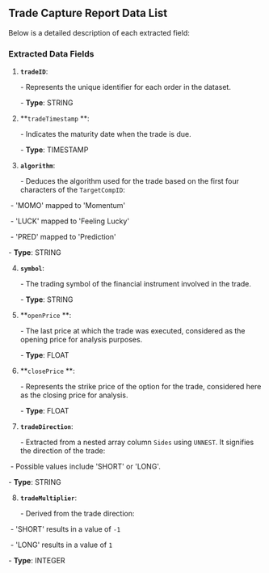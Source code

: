 ## Trade Capture Report Data List

Below is a detailed description of each extracted field:

### Extracted Data Fields



1. **`tradeID`**:

   \- Represents the unique identifier for each order in the dataset.

   \- **Type**: STRING



2. **`tradeTimestamp` **:

   \- Indicates the maturity date when the trade is due.

   \- **Type**: TIMESTAMP



3. **`algorithm`**:

   \- Deduces the algorithm used for the trade based on the first four characters of the `TargetCompID`:

​     \- 'MOMO' mapped to 'Momentum'

​     \- 'LUCK' mapped to 'Feeling Lucky'

​     \- 'PRED' mapped to 'Prediction'

   \- **Type**: STRING



4. **`symbol`**:

   \- The trading symbol of the financial instrument involved in the trade.

   \- **Type**: STRING



5. **`openPrice` **:

   \- The last price at which the trade was executed, considered as the opening price for analysis purposes.

   \- **Type**: FLOAT



6. **`closePrice` **:

   \- Represents the strike price of the option for the trade, considered here as the closing price for analysis.

   \- **Type**: FLOAT



7. **`tradeDirection`**:

   \- Extracted from a nested array column `Sides` using `UNNEST`. It signifies the direction of the trade:

​     \- Possible values include 'SHORT' or 'LONG'.

   \- **Type**: STRING



8. **`tradeMultiplier`**:

   \- Derived from the trade direction:

​     \- 'SHORT' results in a value of `-1`

​     \- 'LONG' results in a value of `1`

   \- **Type**: INTEGER